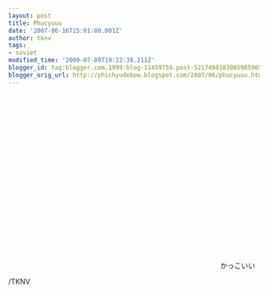 ```yaml
---
layout: post
title: Phucyuuu
date: '2007-06-16T15:01:00.001Z'
author: tknv
tags:
- soviet
modified_time: '2009-07-09T19:22:38.211Z'
blogger_id: tag:blogger.com,1999:blog-11459759.post-5217498183985985965
blogger_orig_url: http://phichyudebow.blogspot.com/2007/06/phucyuuu.html
---
```


<object width="425" height="350"><param name="movie" value="http://www.youtube.com/v/Rxv8SS1XU_8"></param><param name="wmode" value="transparent"></param><embed src="http://www.youtube.com/v/Rxv8SS1XU_8" type="application/x-shockwave-flash" wmode="transparent" width="425" height="350"></embed></object>かっこいい<div class="blogger-post-footer">/TKNV</div>